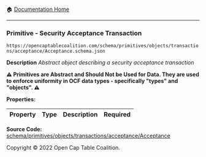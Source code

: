 :house: [Documentation Home](../../../../../../README.md)

---

### Primitive - Security Acceptance Transaction

`https://opencaptablecoalition.com/schema/primitives/objects/transactions/acceptance/Acceptance.schema.json`

**Description** _Abstract object describing a security acceptance transaction_

**:warning: Primitives are Abstract and Should Not be Used for Data. They are used to enforce uniformity in OCF data types - specifically "types" and "objects". :warning:**

**Properties:**

| Property | Type | Description | Required |
| -------- | ---- | ----------- | -------- |

**Source Code:** [schema/primitives/objects/transactions/acceptance/Acceptance](../../../../../../../../../../../schema/primitives/objects/transactions/acceptance/Acceptance.schema.json)

Copyright © 2022 Open Cap Table Coalition.
